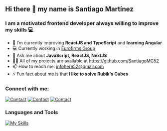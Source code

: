 ## Hi there 👋 my name is Santiago Martínez

### I am a motivated frontend developer always willing to improve my skills 💻

- 🌱 I’m currently improving **ReactJS and TypeScript** and **learning Angular**
- 💻 Currently working in [Eurofirms Group](https://www.eurofirmsgroup.com)
- 💬 Ask me about **JavaScript, ReactJS, NextJS**
- 👨‍💻 All of my projects are available at https://github.com/SantiagoMC52
- 📫 How to reach me: infohere52@gmail.com
- ⚡ Fun fact about me is that **I like to solve Rubik's Cubes**

### Connect with me:
[![Contact](https://skillicons.dev/icons?i=linkedin)](https://www.linkedin.com/in/santiago-martinez-correa/)
[![Contact](https://skillicons.dev/icons?i=stackoverflow)](https://stackoverflow.com/users/11095009/s-marx)
[![Contact](https://skillicons.dev/icons?i=github)](https://github.com/SantiagoMC52)

### Languages and Tools
[![My Skills](https://skillicons.dev/icons?i=html,css,js,bootstrap,express,figma,firebase,git,jest,materialui,mongodb,mysql,nextjs,nodejs,react,redux,styledcomponents,ts,vercel,vscode,astro,tailwind)](https://skillicons.dev)

